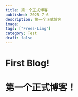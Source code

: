 ```yaml
---
title: 第一个正式博客
published: 2025-7-6
description: 第一个正式博客
image: 
tags: ["Frees-Ling"]
category: Test
draft: false
---
```


# First Blog!    

# 第一个正式博客！